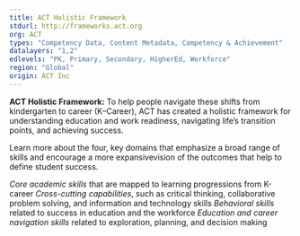 ```yaml
---
title: ACT Holistic Framework
stdurl: http://frameworks.act.org
org: ACT
types: "Competency Data, Content Metadata, Competency & Achievement"
datalayers: "1,2"
edlevels: "PK, Primary, Secondary, HigherEd, Workforce"
region: "Global"
origin: ACT Inc
---
```

**ACT Holistic Framework:** To help people navigate these shifts from kindergarten to career (K–Career), ACT has created a holistic framework for understanding education and work readiness, navigating life’s transition points, and achieving success.

Learn more about the four, key domains that emphasize a broad range of skills and encourage a more expansivevision of the outcomes that help to define student success.

*Core academic skills* that are mapped to learning progressions from K-career
*Cross-cutting capabilities*, such as critical thinking, collaborative problem solving, and information and technology skills
*Behavioral skills* related to success in education and the workforce
*Education and career navigation skills* related to exploration, planning, and decision making
